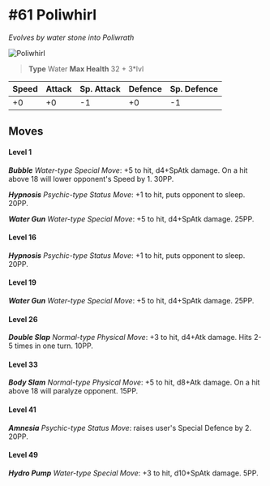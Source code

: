 # #61 Poliwhirl
*Evolves by water stone into Poliwrath*

![Poliwhirl](https://img.pokemondb.net/sprites/home/normal/1x/poliwhirl.png)

> **Type** Water
> **Max Health** 32 + 3\*lvl

| Speed | Attack | Sp. Attack | Defence | Sp. Defence |
| ----- | ------ | ---------- | ------- | ----------- |
| +0 | +0 | -1 | +0 | -1 |

## Moves
#### Level 1

***Bubble** Water-type Special Move*: +5 to hit, d4+SpAtk damage. On a hit above 18 will lower opponent's Speed by 1. 30PP.

***Hypnosis** Psychic-type Status Move*: +1 to hit, puts opponent to sleep. 20PP.

***Water Gun** Water-type Special Move*: +5 to hit, d4+SpAtk damage.  25PP.
#### Level 16

***Hypnosis** Psychic-type Status Move*: +1 to hit, puts opponent to sleep. 20PP.
#### Level 19

***Water Gun** Water-type Special Move*: +5 to hit, d4+SpAtk damage.  25PP.
#### Level 26

***Double Slap** Normal-type Physical Move*: +3 to hit, d4+Atk damage. Hits 2-5 times in one turn. 10PP.
#### Level 33

***Body Slam** Normal-type Physical Move*: +5 to hit, d8+Atk damage. On a hit above 18 will paralyze opponent. 15PP.
#### Level 41

***Amnesia** Psychic-type Status Move*: raises user's Special Defence by 2. 20PP.
#### Level 49

***Hydro Pump** Water-type Special Move*: +3 to hit, d10+SpAtk damage.  5PP.

